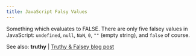 ```yaml
---
title: JavaScript Falsy Values
---
```

Something which evaluates to FALSE. There are only five falsey values in JavaScript: `undefined`, `null`, `NaN`, `0`, `""` (empty string), and `false` of course.

See also: <a>**truthy**</a> | <a href='http://james.padolsey.com/javascript/truthy-falsey/' target='_blank' rel='nofollow'>Truthy & Falsey blog post</a>